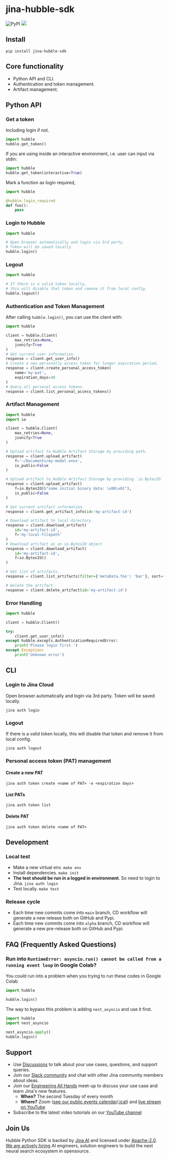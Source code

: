 # jina-hubble-sdk

<img alt="PyPI" src="https://img.shields.io/pypi/v/jina-hubble-sdk">
<img src="https://codecov.io/gh/jina-ai/hubble-client-python/branch/main/graph/badge.svg?token=Sttz9HTmDq"/>


## Install

```shell
pip install jina-hubble-sdk
```

## Core functionality

* Python API and CLI.
* Authentication and token management.
* Artifact management.

## Python API

### Get a token

Including login if not.

```python
import hubble
hubble.get_token()
```

If you are using inside an interactive environment, i.e. user can input via stdin:

```python
import hubble
hubble.get_token(interactive=True)
```

Mark a function as login required,

```python
import hubble

@hubble.login_required
def foo():
    pass
```

### Login to Hubble

```python
import hubble

# Open browser automatically and login via 3rd party.
# Token will be saved locally.
hubble.login()
```

### Logout

```python
import hubble

# If there is a valid token locally, 
# this will disable that token and remove it from local config.
hubble.logout()
```

### Authentication and Token Management

After calling `hubble.login()`, you can use the client with:

```python
import hubble

client = hubble.Client(
    max_retries=None,
    jsonify=True
)
# Get current user information.
response = client.get_user_info()
# Create a new personally access token for longer expiration period.
response = client.create_personal_access_token(
    name='my-pat',
    expiration_days=30
)
# Query all personal access tokens.
response = client.list_personal_access_tokens()
```

### Artifact Management
```python
import hubble
import io

client = hubble.Client(
    max_retries=None,
    jsonify=True
)

# Upload artifact to Hubble Artifact Storage by providing path.
response = client.upload_artifact(
    f='~/Documents/my-model.onnx',
    is_public=False
)

# Upload artifact to Hubble Artifact Storage by providing `io.BytesIO`
response = client.upload_artifact(
    f=io.BytesIO(b"some initial binary data: \x00\x01"),
    is_public=False
)

# Get current artifact information.
response = client.get_artifact_info(id='my-artifact-id')

# Download artifact to local directory.
response = client.download_artifact(
    id='my-artifact-id',
    f='my-local-filepath'
)
# Download artifact as an io.BytesIO object
response = client.download_artifact(
    id='my-artifact-id',
    f=io.BytesIO()
)

# Get list of artifacts.
response = client.list_artifacts(filter={'metaData.foo': 'bar'}, sort={'type': -1})

# Delete the artifact.
response = client.delete_artifact(id='my-artifact-id')
```

### Error Handling
```python
import hubble

client = hubble.Client()

try:
    client.get_user_info()
except hubble.excepts.AuthenticationRequiredError:
    print('Please login first.')
except Exception:
    print('Unknown error')
```

## CLI

### Login to Jina Cloud

Open browser automatically and login via 3rd party. Token will be saved locally.

```shell
jina auth login
```

### Logout

If there is a valid token locally, this will disable that token and remove it from local config.

```shell
jina auth logout
```

### Personal access token (PAT) management

#### Create a new PAT

```shell
jina auth token create <name of PAT> -e <expiration days>
```

#### List PATs

```shell
jina auth token list
```

#### Delete PAT

```shell
jina auth token delete <name of PAT>
```



## Development

### Local test

- Make a new virtual env. `make env`
- Install dependencies. `make init`
- **The test should be run in a logged in environment**. So need to login to Jina. `jina auth login`
- Test locally. `make test`

### Release cycle

- Each time new commits come into `main` branch, CD workflow will generate a new release both on GitHub and Pypi.
- Each time new commits come into `alpha` branch, CD workflow will generate a new pre-release both on GitHub and Pypi.

## FAQ (Frequently Asked Questions)

### Run into `RuntimeError: asyncio.run() cannot be called from a running event loop` in Google Colab?

You could run into a problem when you trying to run these codes in Google Colab 

```python
import hubble

hubble.login()
```

The way to bypass this problem is adding `nest_asyncio` and use it first.

```python
import hubble
import nest_asyncio

nest_asyncio.apply()
hubble.login()
```


<!-- start support-pitch -->
## Support

- Use [Discussions](https://github.com/jina-ai/finetuner/discussions) to talk about your use cases, questions, and
  support queries.
- Join our [Slack community](https://slack.jina.ai) and chat with other Jina community members about ideas.
- Join our [Engineering All Hands](https://youtube.com/playlist?list=PL3UBBWOUVhFYRUa_gpYYKBqEAkO4sxmne) meet-up to discuss your use case and learn Jina's new features.
    - **When?** The second Tuesday of every month
    - **Where?**
      Zoom ([see our public events calendar](https://calendar.google.com/calendar/embed?src=c_1t5ogfp2d45v8fit981j08mcm4%40group.calendar.google.com&ctz=Europe%2FBerlin)/[.ical](https://calendar.google.com/calendar/ical/c_1t5ogfp2d45v8fit981j08mcm4%40group.calendar.google.com/public/basic.ics))
      and [live stream on YouTube](https://youtube.com/c/jina-ai)
- Subscribe to the latest video tutorials on our [YouTube channel](https://youtube.com/c/jina-ai)

## Join Us

Hubble Python SDK is backed by [Jina AI](https://jina.ai) and licensed under [Apache-2.0](./LICENSE). [We are actively hiring](https://jobs.jina.ai) AI engineers, solution engineers to build the next neural search ecosystem in opensource.

<!-- end support-pitch -->
